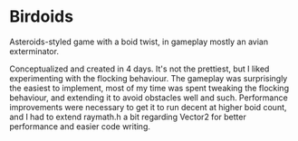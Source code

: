 # Birdoids
Asteroids-styled game with a boid twist, in gameplay mostly an avian exterminator.

Conceptualized and created in 4 days.
It's not the prettiest, but I liked experimenting with the flocking behaviour.
The gameplay was surprisingly the easiest to implement, most of my time was spent tweaking the flocking behaviour,
and extending it to avoid obstacles well and such.
Performance improvements were necessary to get it to run decent at higher boid count,
and I had to extend raymath.h a bit regarding Vector2 for better performance and easier code writing.
